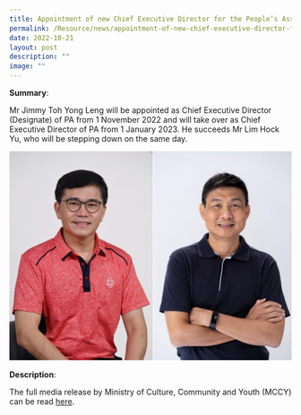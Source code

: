 ```yaml
---
title: Appointment of new Chief Executive Director for the People’s Association
permalink: /Resource/news/appointment-of-new-chief-executive-director-for-peoples-association/
date: 2022-10-21
layout: post
description: ""
image: ""
---
```

**Summary**: 

Mr Jimmy Toh Yong Leng will be appointed as Chief Executive Director (Designate) of PA from 1 November 2022 and will take over as Chief Executive Director of PA from 1 January 2023. He succeeds Mr Lim Hock Yu, who will be stepping down on the same day.

<img style="width:600px"  align="centre" src="/images/CED%20Transition.png" >

**Description**: 

The full media release by Ministry of Culture, Community and Youth (MCCY) can be read [here]().